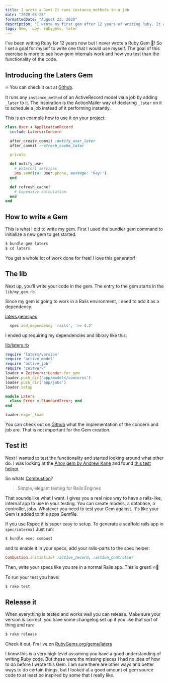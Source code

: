 ```yaml
---
title: I wrote a Gem! It runs instance_methods in a job
date: "2020-08-23"
formattedDate: "August 23, 2020"
description: "I wrote my first gem after 12 years of writing Ruby. It automatically runs any instance_method of ActiveRecord models via a job by adding `_later` to it. 👋"
tags: Gem, ruby, rubygems, later
---
```


I've been writing Ruby for 12 years now but I never wrote a Ruby Gem 💎! So I set a goal for myself to write one that I would use myself.
The goal of this exercise is more to see how gem internals work and how you test than the functionality of the code.

## Introducing the Laters Gem

🔥 You can check it out at [Github](https://github.com/kieranklaassen/laters).

It runs any `instance_method` of an ActiveRecord model via a job by adding `_later` to it. The inspiration is the ActionMailer way of declaring `_later` on it to schedule a job instead of it performing instantly.

This is an example how to use it on your project:

```rb
class User < ApplicationRecord
  include Laters::Concern

  after_create_commit :notify_user_later
  after_commit :refresh_cache_later

  private

  def notify_user
    # External services
    Sms.send(to: user.phone, message: 'Hey!')
  end

  def refresh_cache!
    # Expensive calculation
  end
end
```

## How to write a Gem

This is what I did to write my gem. First I used the bundler gem command to initialize a new gem to get started.

```bash
$ bundle gem laters
$ cd laters
```

You get a whole lot of work done for free! I love this generator!

## The lib

Next up, you'll write your code in the gem. The entry to the gem starts in the `lib/my_gem.rb`.

Since my gem is going to work in a Rails environment, I need to add it as a dependency.

[laters.gemspec](https://github.com/kieranklaassen/laters/blob/master/laters.gemspec)

```gemspec
  spec.add_dependency 'rails', '>= 4.2'
```

I ended up requiring my dependencies and library like this:

[lib/laters.rb](https://github.com/kieranklaassen/laters/blob/master/lib/laters.rb)

```rb
require 'laters/version'
require 'active_model'
require 'active_job'
require 'zeitwerk'
loader = Zeitwerk::Loader.for_gem
loader.push_dir('app/models/concerns')
loader.push_dir('app/jobs')
loader.setup

module Laters
  class Error < StandardError; end
end

loader.eager_load
```

You can check out on [Github](https://github.com/kieranklaassen/laters) what the implementation of the concern and job are. That is not important for the Gem creation.

## Test it!

Next I wanted to test the functionality and started looking around what other do. I was looking at the [Ahoy gem by Andrew Kane](https://github.com/ankane/ahoy) and found [this test helper](https://github.com/ankane/ahoy/blob/master/test/test_helper.rb#L8)

So whats [Combustion](https://github.com/pat/combustion)?

> Simple, elegant testing for Rails Engines

That sounds like what I want. I gives you a real nice way to have a rails-like, internal app to use in your testing.
You can create models, a database, a controller, jobs. Whatever you need to test your Gem against. It's like your Gem is added to this apps Gemfile.

If you use Rspec it is super easy to setup. To generate a scaffold rails app in `spec/internal` Just run:

```bash
$ bundle exec combust
```

and to enable it in your specs, add your rails-parts to the spec helper:

```rb
Combustion.initialize! :active_record, :action_controller
```

Then, write your specs like you are in a normal Rails app. This is great! 🔥🚀

To run your test you have:

```bash
$ rake test
```

## Release it

When everything is tested and works well you can release. Make sure your version is correct, you have some changelog set up if you like that sort of thing and run:

```bash
$ rake release
```

Check it out, I'm live on [RubyGems.org/gems/laters](https://rubygems.org/gems/laters)

I know this is a very high level assuming you have a good understanding of writing Ruby code. But these were the missing pieces I had no idea of how to do before I wrote this Gem.
I am sure there are other ways and better ways to do certain things, but I looked at a good amount of gem source code to at least be inspired by some that I really like.
